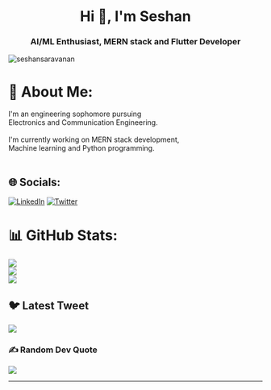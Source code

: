 <h1 align="center">Hi 👋, I'm Seshan</h1>
<h3 align="center">AI/ML Enthusiast, MERN stack and Flutter Developer</h3>

<p align="left"> <img src="https://komarev.com/ghpvc/?username=seshansaravanan&label=Profile%20views&color=0e75b6&style=flat" alt="seshansaravanan" /> </p>

# 💫 About Me:
I'm an engineering sophomore pursuing <br>Electronics and Communication Engineering.<br><br>I'm currently working on MERN stack development, <br>Machine learning and Python programming.<br><br>


## 🌐 Socials:
[![LinkedIn](https://img.shields.io/badge/LinkedIn-%230077B5.svg?logo=linkedin&logoColor=white)](https://www.linkedin.com/in/seshansaravanan/) [![Twitter](https://img.shields.io/badge/Twitter-%231DA1F2.svg?logo=Twitter&logoColor=white)](https://twitter.com/Seshan__S) 

# 📊 GitHub Stats:
![](https://github-readme-stats.vercel.app/api?username=SeshanSaravanan&theme=dark&hide_border=false&include_all_commits=false&count_private=false)<br/>
![](https://github-readme-streak-stats.herokuapp.com/?user=SeshanSaravanan&theme=dark&hide_border=false)<br/>
![](https://github-readme-stats.vercel.app/api/top-langs/?username=SeshanSaravanan&theme=dark&hide_border=false&include_all_commits=false&count_private=false&layout=compact)

## 🐦 Latest Tweet
[![](https://gtce.itsvg.in/api?username=Seshan )](https://github.com/VishwaGauravIn/github-twitter-card-embed)

### ✍️ Random Dev Quote
![](https://quotes-github-readme.vercel.app/api?type=horizontal&theme=radical)

---
